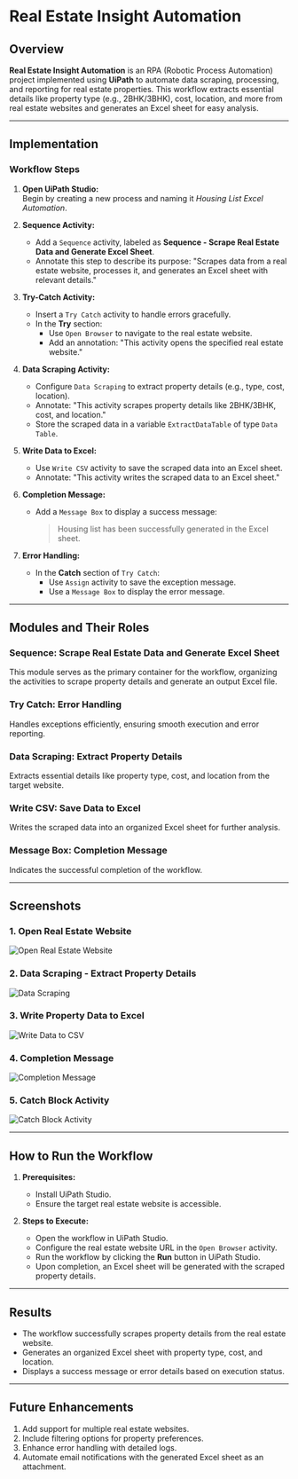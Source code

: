 # Real Estate Insight Automation  

## Overview  
**Real Estate Insight Automation** is an RPA (Robotic Process Automation) project implemented using **UiPath** to automate data scraping, processing, and reporting for real estate properties. This workflow extracts essential details like property type (e.g., 2BHK/3BHK), cost, location, and more from real estate websites and generates an Excel sheet for easy analysis.  

---

## Implementation  

### Workflow Steps  
1. **Open UiPath Studio:**  
   Begin by creating a new process and naming it *Housing List Excel Automation*.  

2. **Sequence Activity:**  
   - Add a `Sequence` activity, labeled as **Sequence - Scrape Real Estate Data and Generate Excel Sheet**.  
   - Annotate this step to describe its purpose: "Scrapes data from a real estate website, processes it, and generates an Excel sheet with relevant details."  

3. **Try-Catch Activity:**  
   - Insert a `Try Catch` activity to handle errors gracefully.  
   - In the **Try** section:  
     - Use `Open Browser` to navigate to the real estate website.  
     - Add an annotation: "This activity opens the specified real estate website."  

4. **Data Scraping Activity:**  
   - Configure `Data Scraping` to extract property details (e.g., type, cost, location).  
   - Annotate: "This activity scrapes property details like 2BHK/3BHK, cost, and location."  
   - Store the scraped data in a variable `ExtractDataTable` of type `Data Table`.  

5. **Write Data to Excel:**  
   - Use `Write CSV` activity to save the scraped data into an Excel sheet.  
   - Annotate: "This activity writes the scraped data to an Excel sheet."  

6. **Completion Message:**  
   - Add a `Message Box` to display a success message:  
     > Housing list has been successfully generated in the Excel sheet.  

7. **Error Handling:**  
   - In the **Catch** section of `Try Catch`:  
     - Use `Assign` activity to save the exception message.  
     - Use a `Message Box` to display the error message.  

---

## Modules and Their Roles  

### Sequence: Scrape Real Estate Data and Generate Excel Sheet  
This module serves as the primary container for the workflow, organizing the activities to scrape property details and generate an output Excel file.  

### Try Catch: Error Handling  
Handles exceptions efficiently, ensuring smooth execution and error reporting.  

### Data Scraping: Extract Property Details  
Extracts essential details like property type, cost, and location from the target website.  

### Write CSV: Save Data to Excel  
Writes the scraped data into an organized Excel sheet for further analysis.  

### Message Box: Completion Message  
Indicates the successful completion of the workflow.  

---

## Screenshots  

### 1. Open Real Estate Website  

![Open Real Estate Website](output/Browser.JPG)  

### 2. Data Scraping - Extract Property Details  
 
![Data Scraping](output/RecordingSequence.JPG)  

### 3. Write Property Data to Excel  
 
![Write Data to CSV](output/WriteCSV.JPG)  

### 4. Completion Message  

![Completion Message](output/Message.JPG)  

### 5. Catch Block Activity  

![Catch Block Activity](output/Catch.JPG)  

---

## How to Run the Workflow  

1. **Prerequisites:**  
   - Install UiPath Studio.  
   - Ensure the target real estate website is accessible.  

2. **Steps to Execute:**  
   - Open the workflow in UiPath Studio.  
   - Configure the real estate website URL in the `Open Browser` activity.  
   - Run the workflow by clicking the **Run** button in UiPath Studio.  
   - Upon completion, an Excel sheet will be generated with the scraped property details.  

---

## Results  
- The workflow successfully scrapes property details from the real estate website.  
- Generates an organized Excel sheet with property type, cost, and location.  
- Displays a success message or error details based on execution status.  

---

## Future Enhancements  
1. Add support for multiple real estate websites.  
2. Include filtering options for property preferences.  
3. Enhance error handling with detailed logs.  
4. Automate email notifications with the generated Excel sheet as an attachment.  
